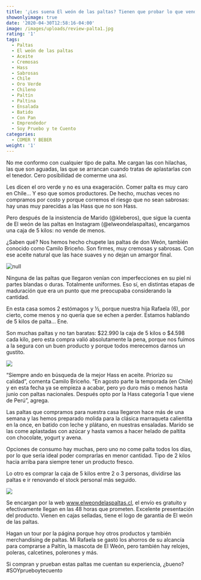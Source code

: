 ```yaml
---
title: '¿Les suena El weón de las paltas? Tienen que probar lo que vende '
showonlyimage: true
date: '2020-04-30T12:58:16-04:00'
image: /images/uploads/review-palta1.jpg
rating: '1'
tags:
  - Paltas
  - El weón de las paltas
  - Aceite
  - Cremosas
  - Hass
  - Sabrosas
  - Chile
  - Oro Verde
  - Chileno
  - Paltín
  - Paltina
  - Ensalada
  - Batido
  - Con Pan
  - Emprendedor
  - Soy Pruebo y te Cuento
categories:
  - COMER Y BEBER
weight: '1'
---
```

No me conformo con cualquier tipo de palta. Me cargan las con hilachas, las que son aguadas, las que se arrancan cuando tratas de aplastarlas con el tenedor. Cero posibilidad de comerme una así.

<!--more-->

Les dicen el oro verde y no es una exageración. Comer palta es muy caro en Chile… Y eso que somos productores. De hecho, muchas veces no compramos por costo y porque corremos el riesgo que no sean sabrosas: hay unas muy parecidas a las Hass que no son Hass.

Pero después de la insistencia de Marido (@kleberos), que sigue la cuenta de El weón de las paltas en Instagram (@elweondelaspaltas), encargamos una caja de 5 kilos: no vende de menos.

¿Saben qué? Nos hemos hecho chupete las paltas de don Weón, también conocido como Camilo Briceño. Son firmes, muy cremosas y sabrosas. Con ese aceite natural que las hace suaves y no dejan un amargor final.

![null](/images/uploads/review-paltas-camilo2.jpg)

Ninguna de las paltas que llegaron venían con imperfecciones en su piel ni partes blandas o duras. Totalmente uniformes. Eso sí, en distintas etapas de maduración que era un punto que me preocupaba considerando la cantidad.

En esta casa somos 2 estómagos y ½, porque nuestra hija Rafaela (6), por cierto, come menos y no quería que se echen a perder. Estamos hablando de 5 kilos de palta… Ene.

Son muchas paltas y no tan baratas: $22.990 la caja de 5 kilos o $4.598 cada kilo, pero esta compra valió absolutamente la pena, porque nos fuimos a la segura con un buen producto y porque todos merecemos darnos un gustito.

![](/images/uploads/review-palta-3.jpg)

“Siempre ando en búsqueda de la mejor Hass en aceite. Priorizo su calidad”, comenta Camilo Briceño. “En agosto parte la temporada (en Chile) y en esta fecha ya se empieza a acabar, pero yo duro más o menos hasta junio con paltas nacionales. Después opto por la Hass categoría 1 que viene de Perú”, agrega.

Las paltas que compramos para nuestra casa llegaron hace más de una semana y las hemos preparado molida para la clásica marraqueta calientita en la once, en batido con leche y plátano, en nuestras ensaladas. Marido se las come aplastadas con azúcar y hasta vamos a hacer helado de paltita con chocolate, yogurt y avena.

Opciones de consumo hay muchas, pero uno no come palta todos los días, por lo que sería ideal poder comprarlas en menor cantidad. Tipo de 2 kilos hacia arriba para siempre tener un producto fresco. 

Lo otro es comprar la caja de 5 kilos entre 2 o 3 personas, dividirse las paltas e ir renovando el stock personal más seguido. 

![](/images/uploads/review-palta-4.jpg)

Se encargan por la web www.elweondelaspaltas.cl, el envío es gratuito y efectivamente llegan en las 48 horas que prometen. Excelente presentación del producto. Vienen en cajas selladas, tiene el logo de garantía de El weón de las paltas.

Hagan un tour por la página porque hoy otros productos y también merchandising de paltas. Mi Rafaela se gastó los ahorros de su alcancía para comprarse a Paltín, la mascota de El Weón, pero también hay relojes, poleras, calcetines, polerones y más. 

Si compran y prueban estas paltas me cuentan su experiencia, ¿bueno? #SOYprueboytecuento
